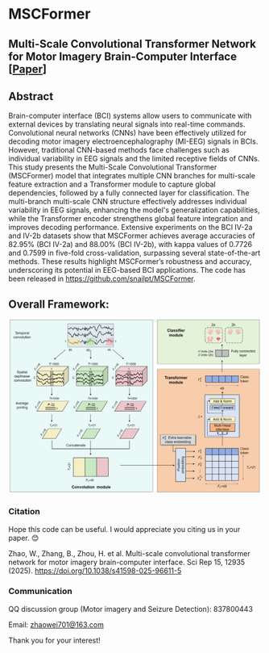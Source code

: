 # MSCFormer
## Multi-Scale Convolutional Transformer Network for Motor Imagery Brain-Computer Interface [[Paper](https://www.nature.com/articles/s41598-025-96611-5)]

## Abstract
Brain-computer interface (BCI) systems allow users to communicate with external devices by translating neural signals into real-time commands. Convolutional neural networks (CNNs) have been effectively utilized for decoding motor imagery electroencephalography (MI-EEG) signals in BCIs. However, traditional CNN-based methods face challenges such as individual variability in EEG signals and the limited receptive fields of CNNs. This study presents the Multi-Scale Convolutional Transformer (MSCFormer) model that integrates multiple CNN branches for multi-scale feature extraction and a Transformer module to capture global dependencies, followed by a fully connected layer for classification. The multi-branch multi-scale CNN structure effectively addresses individual variability in EEG signals, enhancing the model's generalization capabilities, while the Transformer encoder strengthens global feature integration and improves decoding performance. Extensive experiments on the BCI IV-2a and IV-2b datasets show that MSCFormer achieves average accuracies of 82.95% (BCI IV-2a) and 88.00% (BCI IV-2b), with kappa values of 0.7726 and 0.7599 in five-fold cross-validation, surpassing several state-of-the-art methods. These results highlight MSCFormer’s robustness and accuracy, underscoring its potential in EEG-based BCI applications. The code has been released in https://github.com/snailpt/MSCFormer.

## Overall Framework:
![architecture of CTNet](https://raw.githubusercontent.com/snailpt/MSCFormer/main/architecture.png)

### Citation
Hope this code can be useful. I would appreciate you citing us in your paper. 😊

Zhao, W., Zhang, B., Zhou, H. et al. Multi-scale convolutional transformer network for motor imagery brain-computer interface. Sci Rep 15, 12935 (2025). https://doi.org/10.1038/s41598-025-96611-5


### Communication
QQ discussion group (Motor imagery and Seizure Detection): 837800443

Email: zhaowei701@163.com

Thank you for your interest!

